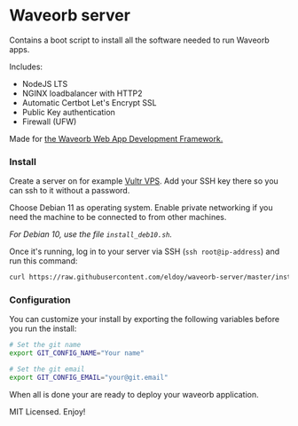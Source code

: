 # Waveorb server

Contains a boot script to install all the software needed to run Waveorb apps.

Includes:

* NodeJS LTS
* NGINX loadbalancer with HTTP2
* Automatic Certbot Let's Encrypt SSL
* Public Key authentication
* Firewall (UFW)

Made for [the Waveorb Web App Development Framework.](https://waveorb.com)

### Install

Create a server on for example [Vultr VPS](https://vultr.com). Add your SSH key there so you can ssh to it without a password.

Choose Debian 11 as operating system. Enable private networking if you need the machine to be connected to from other machines.

_For Debian 10, use the file `install_deb10.sh`._

Once it's running, log in to your server via SSH (`ssh root@ip-address`) and run this command:
```sh
curl https://raw.githubusercontent.com/eldoy/waveorb-server/master/install.sh | sh
```

### Configuration

You can customize your install by exporting the following variables before you run the install:
```sh
# Set the git name
export GIT_CONFIG_NAME="Your name"

# Set the git email
export GIT_CONFIG_EMAIL="your@git.email"
```

When all is done your are ready to deploy your waveorb application.

MIT Licensed. Enjoy!
